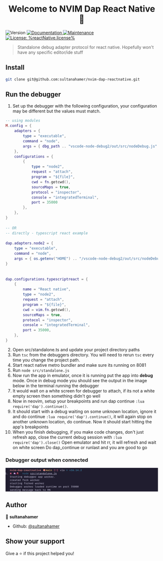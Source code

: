 <h1 align="center">Welcome to NVIM Dap React Native 👋</h1>
<p>
  <img alt="Version" src="https://img.shields.io/badge/version-1.9.1-blue.svg?cacheSeconds=2592000" />
  <a href="https://github.com/microsoft/vscode-react-native#readme" target="_blank">
    <img alt="Documentation" src="https://img.shields.io/badge/documentation-yes-brightgreen.svg" />
  </a>
  <a href="https://github.com/microsoft/vscode-react-native/graphs/commit-activity" target="_blank">
    <img alt="Maintenance" src="https://img.shields.io/badge/Maintained%3F-yes-green.svg" />
  </a>
  <a href="https://github.com/microsoft/vscode-react-native/blob/master/LICENSE" target="_blank">
    <img alt="License: %reactNative.license%" src="https://img.shields.io/github/license/sultanahamer/NVIM Dap React Native" />
  </a>
</p>

> Standalone debug adapter protocol for react native. Hopefully won't have any specific editor/ide stuff

## Install

```sh
git clone git@github.com:sultanahamer/nvim-dap-reactnative.git
```

## Run the debugger

1. Set up the debugger with the following configuration, your configuration may be different but the values must match.

```lua
-- using modules
M.config = {
	adapters = {
		type = "executable",
		command = "node",
		args = { dbg_path .. "vscode-node-debug2/out/src/nodeDebug.js" },
	},
	configurations = {
		{
			type = "node2",
			request = "attach",
			program = "${file}",
			cwd = fn.getcwd(),
			sourceMaps = true,
			protocol = "inspector",
			console = "integratedTerminal",
			port = 35000
		},
	},
}

-- OR
-- directly - typescript react example

dap.adapters.node2 = {
	type = "executable",
	command = "node",
	args = { os.getenv("HOME") .. "/vscode-node-debug2/out/src/nodeDebug.js" },
}


dap.configurations.typescriptreact = {
	{
		name = "React native",
		type = "node2",
		request = "attach",
		program = "${file}",
		cwd = vim.fn.getcwd(),
		sourceMaps = true,
		protocol = "inspector",
		console = "integratedTerminal",
		port = 35000,
	},
}

```
2. Open src/standalone.ts and update your project directory paths
3. Run `tsc` from the debuggers directory. You will need to rerun `tsc` every time you change the project path.
4. Start react native metro bundler and make sure its running on 8081
3. Run `node src/standalone.js`
4. Now run the app in emulator, once it is running put the app into **debug** mode. Once in debug mode you should see the output in the image below in the terminal running the debugger
5. It would wait on a white screen for debugger to attach, if its not a white empty screen then something didn't go well
6. Now in neovim, setup your breakpoints and run dap continue `:lua require('dap').continue()`.
7. It should start with a debug waiting on some unknown location, ignore it and do continue `:lua require('dap').continue()`, it will again stop on another unknown location, do continue. Now it should start hitting the app's breakpoints
8. When you finish debugging, if you make code changes, don't just refresh app, close the current debug session with `:lua require('dap').close()` Open emulator and hit rr, it will refresh and wait on white screen Do dap_continue or runlast and you are good to go

### Debugger output when connected
<img src="./connected.png" alt='Connected to the debugger'>

## Author

👤 **sultanahamer**

* Github: [@sultanahamer](https://github.com/sultanahamer)

## Show your support

Give a ⭐️ if this project helped you!


